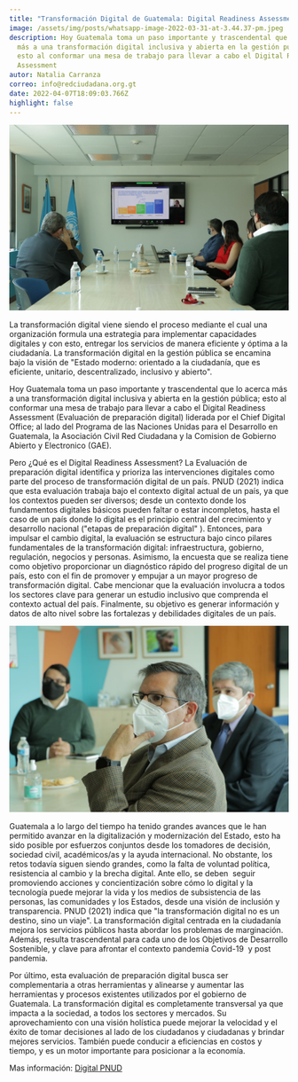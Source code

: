 ```yaml
---
title: "Transformación Digital de Guatemala: Digital Readiness Assessment"
image: /assets/img/posts/whatsapp-image-2022-03-31-at-3.44.37-pm.jpeg
description: Hoy Guatemala toma un paso importante y trascendental que lo acerca
  más a una transformación digital inclusiva y abierta en la gestión pública;
  esto al conformar una mesa de trabajo para llevar a cabo el Digital Readiness
  Assessment
autor: Natalia Carranza
correo: info@redciudadana.org.gt
date: 2022-04-07T18:09:03.766Z
highlight: false
---
```

![](/assets/img/posts/whatsapp-image-2022-03-31-at-3.44.37-pm.jpeg)

La transformación digital viene siendo el proceso mediante el cual una organización formula una estrategia para implementar capacidades digitales y con esto, entregar los servicios de manera eficiente y óptima a la ciudadanía. La transformación digital en la gestión pública se encamina bajo la visión de "Estado moderno: orientado a la ciudadanía, que es eficiente, unitario, descentralizado, inclusivo y abierto".

Hoy Guatemala toma un paso importante y trascendental que lo acerca más a una transformación digital inclusiva y abierta en la gestión pública; esto al conformar una mesa de trabajo para llevar a cabo el Digital Readiness Assessment (Evaluación de preparación digital) liderada por el Chief Digital Office; al lado del Programa de las Naciones Unidas para el Desarrollo en Guatemala, la Asociación Civil Red Ciudadana y la Comision de Gobierno Abierto y Electronico (GAE).  

Pero ¿Qué es el Digital Readiness Assessment? La Evaluación de preparación digital identifica y prioriza las intervenciones digitales como parte del proceso de transformación digital de un país. PNUD (2021) indica que esta evaluación trabaja bajo el contexto digital actual de un país, ya que los contextos pueden ser diversos; desde un contexto donde los fundamentos digitales básicos pueden faltar o estar incompletos, hasta el caso de un país donde lo digital es el principio central del crecimiento y desarrollo nacional ("etapas de preparación digital" ). Entonces, para impulsar el cambio digital, la evaluación se estructura bajo cinco pilares fundamentales de la transformación digital: infraestructura, gobierno, regulación, negocios y personas. Asimismo, la encuesta que se realiza tiene como objetivo proporcionar un diagnóstico rápido del progreso digital de un país, esto con el fin de promover y empujar a un mayor progreso de transformación digital. Cabe mencionar que la evaluación involucra a todos los sectores clave para generar un estudio inclusivo que comprenda el contexto actual del país. Finalmente, su objetivo es generar información y datos de alto nivel sobre las fortalezas y debilidades digitales de un país. 

![](/assets/img/posts/whatsapp-image-2022-03-31-at-3.44.37-pm-1-.jpeg)

Guatemala a lo largo del tiempo ha tenido grandes avances que le han permitido avanzar en la digitalización y modernización del Estado, esto ha sido posible por esfuerzos conjuntos desde los tomadores de decisión, sociedad civil, académicos/as y la ayuda internacional. No obstante, los retos todavía siguen siendo grandes, como la falta de voluntad política, resistencia al cambio y la brecha digital. Ante ello, se deben  seguir promoviendo acciones y concientización sobre cómo lo digital y la tecnología puede mejorar la vida y los medios de subsistencia de las personas, las comunidades y los Estados, desde una visión de inclusión y transparencia. PNUD (2021) indica que "la transformación digital no es un destino, sino un viaje". La transformación digital centrada en la ciudadanía mejora los servicios públicos hasta abordar los problemas de marginación. Además, resulta trascendental para cada uno de los Objetivos de Desarrollo Sostenible, y clave para afrontar el contexto pandemia Covid-19  y post pandemia. 

Por último, esta evaluación de preparación digital busca ser complementaria a otras herramientas y alinearse y aumentar las herramientas y procesos existentes utilizados por el gobierno de Guatemala. La transformación digital es completamente transversal ya que impacta a la sociedad, a todos los sectores y mercados. Su aprovechamiento con una visión holística puede mejorar la velocidad y el éxito de tomar decisiones al lado de los ciudadanos y ciudadanas y brindar mejores servicios. También puede conducir a eficiencias en costos y tiempo, y es un motor importante para posicionar a la economía. 

Mas información: [Digital PNUD](https://digital.undp.org/content/digital/en/home/work/transformation.html)